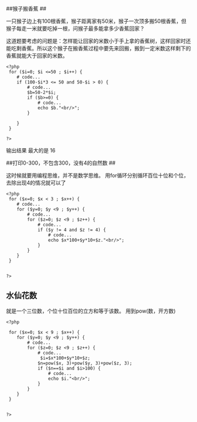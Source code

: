 ##猴子搬香蕉 ##

一只猴子边上有100根香蕉，猴子距离家有50米，猴子一次顶多搬50根香蕉，但猴子每走一米就要吃掉一根，问猴子最多能拿多少香蕉回家？

这道题要考虑的问题是：怎样能让回家的米数小于手上拿的香蕉树，这样回家时还能吃剩香蕉。所以这个猴子在搬香蕉过程中要先来回搬，搬到一定米数这样剩下的香蕉就能大于回家的米数。

    <?php 
     for ($i=0; $i <=50 ; $i++) { 
     	# code...
     	if (100-$i*3 <= 50 and 50-$i > 0) {
     		# code...
     		$b=50-2*$i;
     		if ($b>=0) {
     			# code...
     			echo $b."<br/>";
     		}
     		
     	}
     }
    
    ?>
输出结果 最大的是 16


##打印0-300，不包含300，没有4的自然数 ##

这时候就要用编程思维，并不是数学思维。 用for循环分别循环百位十位和个位，去除出现4的情况就可以了

    <?php 
     for ($x=0; $x < 3 ; $x++) { 
     	# code...
     	for ($y=0; $y <9 ; $y++) { 
     		# code...
     		for ($z=0; $z <9 ; $z++) { 
     			# code...
     			if ($y != 4 and $z != 4) {
     				# code...
     				echo $x*100+$y*10+$z."<br/>";
     			}
     		}
     	}
     }
     	
    
    ?>


## 水仙花数 ##

就是一个三位数，个位十位百位的立方和等于该数。 用到pow(数，开方数)

    <?php 
    
     for ($x=0; $x < 9 ; $x++) { 
     	for ($y=0; $y <9 ; $y++) { 
     		# code...
     		for ($z=0; $z <9 ; $z++) { 
     			# code...
     			 $i=$x*100+$y*10+$z;
     			$n=pow($x, 3)+pow($y, 3)+pow($z, 3);
     			if ($n==$i and $i>100) {
     				# code...
     				echo $i."<br/>";
     			}
     		}
     	}
     }
     	
    
    ?>




